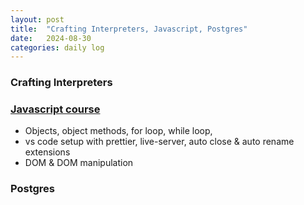 ```yaml
---
layout: post
title:  "Crafting Interpreters, Javascript, Postgres"
date:   2024-08-30
categories: daily log
---
```


### Crafting Interpreters

### [Javascript course](https://www.udemy.com/course/the-complete-javascript-course/)
- Objects, object methods, for loop, while loop, 
- vs code setup with prettier, live-server, auto close & auto rename extensions
- DOM & DOM manipulation

### Postgres
